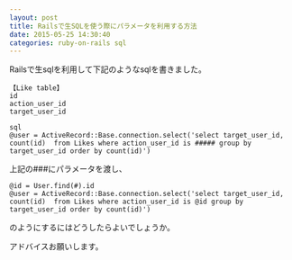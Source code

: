 ```yaml
---
layout: post
title: Railsで生SQLを使う際にパラメータを利用する方法
date: 2015-05-25 14:30:40
categories: ruby-on-rails sql
---
```

<p>Railsで生sqlを利用して下記のようなsqlを書きました。</p>

```
【Like table】
id
action_user_id
target_user_id

sql
@user = ActiveRecord::Base.connection.select('select target_user_id, count(id)  from Likes where action_user_id is ##### group by target_user_id order by count(id)')
```

<p>上記の###にパラメータを渡し、</p>

```
@id = User.find(#).id
@user = ActiveRecord::Base.connection.select('select target_user_id, count(id)  from Likes where action_user_id is @id group by target_user_id order by count(id)')
```

<p>のようにするにはどうしたらよいでしょうか。</p>

<p>アドバイスお願いします。</p>
